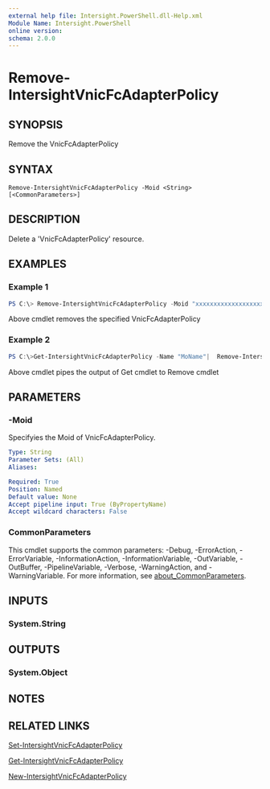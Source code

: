 ```yaml
---
external help file: Intersight.PowerShell.dll-Help.xml
Module Name: Intersight.PowerShell
online version:
schema: 2.0.0
---
```


# Remove-IntersightVnicFcAdapterPolicy

## SYNOPSIS
Remove the VnicFcAdapterPolicy

## SYNTAX

```
Remove-IntersightVnicFcAdapterPolicy -Moid <String> [<CommonParameters>]
```

## DESCRIPTION
Delete a &apos;VnicFcAdapterPolicy&apos; resource.

## EXAMPLES

### Example 1
```powershell
PS C:\> Remove-IntersightVnicFcAdapterPolicy -Moid "xxxxxxxxxxxxxxxxxxxxxxxxxxx"
```
Above cmdlet removes the specified VnicFcAdapterPolicy 

### Example 2
```powershell
PS C:\>Get-IntersightVnicFcAdapterPolicy -Name "MoName"|  Remove-IntersightVnicFcAdapterPolicy
```
Above cmdlet pipes the output of Get cmdlet to Remove cmdlet

## PARAMETERS

### -Moid
Specifyies the Moid of VnicFcAdapterPolicy.

```yaml
Type: String
Parameter Sets: (All)
Aliases:

Required: True
Position: Named
Default value: None
Accept pipeline input: True (ByPropertyName)
Accept wildcard characters: False
```

### CommonParameters
This cmdlet supports the common parameters: -Debug, -ErrorAction, -ErrorVariable, -InformationAction, -InformationVariable, -OutVariable, -OutBuffer, -PipelineVariable, -Verbose, -WarningAction, and -WarningVariable. For more information, see [about_CommonParameters](http://go.microsoft.com/fwlink/?LinkID=113216).

## INPUTS

### System.String

## OUTPUTS

### System.Object
## NOTES

## RELATED LINKS

[Set-IntersightVnicFcAdapterPolicy](./Set-IntersightVnicFcAdapterPolicy.md)

[Get-IntersightVnicFcAdapterPolicy](./Get-IntersightVnicFcAdapterPolicy.md)

[New-IntersightVnicFcAdapterPolicy](./New-IntersightVnicFcAdapterPolicy.md)

